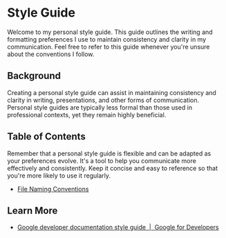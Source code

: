 # Style Guide

Welcome to my personal style guide. This guide outlines the writing and formatting preferences I use to maintain consistency and clarity in my communication. Feel free to refer to this guide whenever you're unsure about the conventions I follow.
## Background

Creating a personal style guide can assist in maintaining consistency and clarity in writing, presentations, and other forms of communication. Personal style guides are typically less formal than those used in professional contexts, yet they remain highly beneficial.
## Table of Contents

Remember that a personal style guide is flexible and can be adapted as your preferences evolve. It's a tool to help you communicate more effectively and consistently. Keep it concise and easy to reference so that you're more likely to use it regularly.

- [File Naming Conventions](file-naming-conventions.md)

## Learn More

- [Google developer documentation style guide  |  Google for Developers](https://developers.google.com/style)
